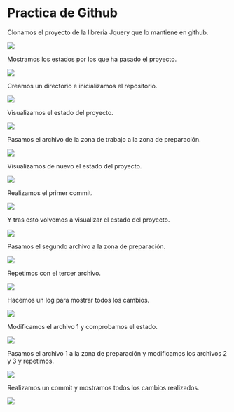 # Practica de Github

Clonamos el proyecto de la libreria Jquery que lo mantiene en github.

<img src = "images/1.png">

Mostramos los estados por los que ha pasado el proyecto.

<img src = "images/2.png">

Creamos un directorio e inicializamos el repositorio.

<img src = "images/3.png">

Visualizamos el estado del proyecto.

<img src = "images/4.png">

Pasamos el archivo de la zona de trabajo a la zona de preparación.

<img src = "images/5.png">

Visualizamos de nuevo el estado del proyecto.

<img src = "images/6.png">

Realizamos el primer commit.

<img src = "images/7.png">

Y tras esto volvemos a visualizar el estado del proyecto.

<img src = "images/8.png">

Pasamos el segundo archivo a la zona de preparación.

<img src = "images/9.png">

Repetimos con el tercer archivo.

<img src = "images/10.png">

Hacemos un log para mostrar todos los cambios.

<img src = "images/11.png">

Modificamos el archivo 1 y comprobamos el estado.

<img src = "images/12.png">

Pasamos el archivo 1 a la zona de preparación y modificamos los archivos 2 y 3 y repetimos.

<img src = "images/13.png">

Realizamos un commit y mostramos todos los cambios realizados.

<img src = "images/14.png">